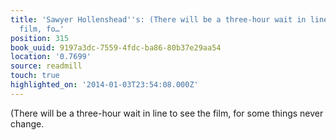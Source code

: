 ```yaml
---
title: 'Sawyer Hollenshead''s: (There will be a three-hour wait in line to see the
  film, fo…'
position: 315
book_uuid: 9197a3dc-7559-4fdc-ba86-80b37e29aa54
location: '0.7699'
source: readmill
touch: true
highlighted_on: '2014-01-03T23:54:08.000Z'
---
```


(There will be a three-hour wait in line to see the film, for some things never change.
